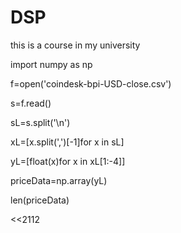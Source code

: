 # DSP
this is a course in my university




import numpy as np

f=open('coindesk-bpi-USD-close.csv')

s=f.read()

sL=s.split('\n')

xL=[x.split(',')[-1]for x in sL]

yL=[float(x)for x in xL[1:-4]]

priceData=np.array(yL)

len(priceData)

<<2112
